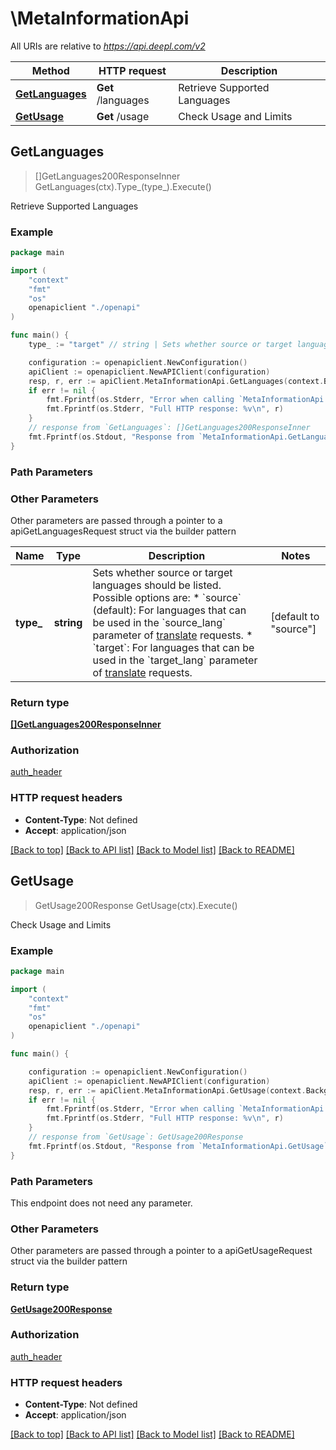 # \MetaInformationApi

All URIs are relative to *https://api.deepl.com/v2*

Method | HTTP request | Description
------------- | ------------- | -------------
[**GetLanguages**](MetaInformationApi.md#GetLanguages) | **Get** /languages | Retrieve Supported Languages
[**GetUsage**](MetaInformationApi.md#GetUsage) | **Get** /usage | Check Usage and Limits



## GetLanguages

> []GetLanguages200ResponseInner GetLanguages(ctx).Type_(type_).Execute()

Retrieve Supported Languages



### Example

```go
package main

import (
    "context"
    "fmt"
    "os"
    openapiclient "./openapi"
)

func main() {
    type_ := "target" // string | Sets whether source or target languages should be listed. Possible options are:  * `source` (default): For languages that can be used in the `source_lang` parameter of [translate](https://www.deepl.com/docs-api/translating-text/translate-text) requests.  * `target`: For languages that can be used in the `target_lang` parameter of [translate](https://www.deepl.com/docs-api/translating-text/translate-text) requests. (optional) (default to "source")

    configuration := openapiclient.NewConfiguration()
    apiClient := openapiclient.NewAPIClient(configuration)
    resp, r, err := apiClient.MetaInformationApi.GetLanguages(context.Background()).Type_(type_).Execute()
    if err != nil {
        fmt.Fprintf(os.Stderr, "Error when calling `MetaInformationApi.GetLanguages``: %v\n", err)
        fmt.Fprintf(os.Stderr, "Full HTTP response: %v\n", r)
    }
    // response from `GetLanguages`: []GetLanguages200ResponseInner
    fmt.Fprintf(os.Stdout, "Response from `MetaInformationApi.GetLanguages`: %v\n", resp)
}
```

### Path Parameters



### Other Parameters

Other parameters are passed through a pointer to a apiGetLanguagesRequest struct via the builder pattern


Name | Type | Description  | Notes
------------- | ------------- | ------------- | -------------
 **type_** | **string** | Sets whether source or target languages should be listed. Possible options are:  * &#x60;source&#x60; (default): For languages that can be used in the &#x60;source_lang&#x60; parameter of [translate](https://www.deepl.com/docs-api/translating-text/translate-text) requests.  * &#x60;target&#x60;: For languages that can be used in the &#x60;target_lang&#x60; parameter of [translate](https://www.deepl.com/docs-api/translating-text/translate-text) requests. | [default to &quot;source&quot;]

### Return type

[**[]GetLanguages200ResponseInner**](GetLanguages200ResponseInner.md)

### Authorization

[auth_header](../README.md#auth_header)

### HTTP request headers

- **Content-Type**: Not defined
- **Accept**: application/json

[[Back to top]](#) [[Back to API list]](../README.md#documentation-for-api-endpoints)
[[Back to Model list]](../README.md#documentation-for-models)
[[Back to README]](../README.md)


## GetUsage

> GetUsage200Response GetUsage(ctx).Execute()

Check Usage and Limits



### Example

```go
package main

import (
    "context"
    "fmt"
    "os"
    openapiclient "./openapi"
)

func main() {

    configuration := openapiclient.NewConfiguration()
    apiClient := openapiclient.NewAPIClient(configuration)
    resp, r, err := apiClient.MetaInformationApi.GetUsage(context.Background()).Execute()
    if err != nil {
        fmt.Fprintf(os.Stderr, "Error when calling `MetaInformationApi.GetUsage``: %v\n", err)
        fmt.Fprintf(os.Stderr, "Full HTTP response: %v\n", r)
    }
    // response from `GetUsage`: GetUsage200Response
    fmt.Fprintf(os.Stdout, "Response from `MetaInformationApi.GetUsage`: %v\n", resp)
}
```

### Path Parameters

This endpoint does not need any parameter.

### Other Parameters

Other parameters are passed through a pointer to a apiGetUsageRequest struct via the builder pattern


### Return type

[**GetUsage200Response**](GetUsage200Response.md)

### Authorization

[auth_header](../README.md#auth_header)

### HTTP request headers

- **Content-Type**: Not defined
- **Accept**: application/json

[[Back to top]](#) [[Back to API list]](../README.md#documentation-for-api-endpoints)
[[Back to Model list]](../README.md#documentation-for-models)
[[Back to README]](../README.md)

